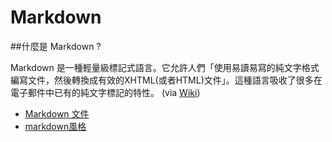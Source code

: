 # Markdown


##什麼是 Markdown ?

Markdown 是一種輕量級標記式語言。它允許人們「使用易讀易寫的純文字格式編寫文件，然後轉換成有效的XHTML(或者HTML)文件」。這種語言吸收了很多在電子郵件中已有的純文字標記的特性。
(via [Wiki](https://zh.wikipedia.org/wiki/Markdown))

- [Markdown 文件](http://markdown.tw/)
- [markdown風格](https://kingofamani.gitbooks.io/git-teach/content/chapter_6_gitbook/markdown.html)
